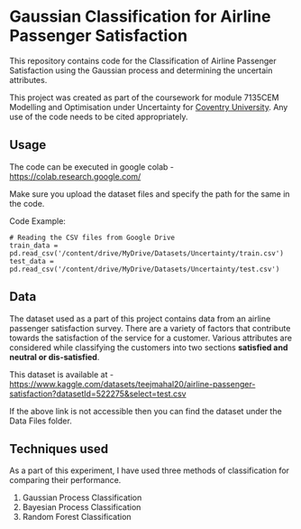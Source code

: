 # Gaussian Classification for Airline Passenger Satisfaction

This repository contains code for the Classification of Airline Passenger Satisfaction using the Gaussian process and determining the uncertain attributes. 

This project was created as part of the coursework for module 7135CEM Modelling and Optimisation under Uncertainty for [Coventry University](https://www.coventry.ac.uk/course-structure/pg/eec/data-science-and-computational-intelligence-msc/). Any use of the code needs to be cited appropriately. 

## Usage

The code can be executed in google colab - <https://colab.research.google.com/>

Make sure you upload the dataset files and specify the path for the same in the code. 

Code Example:
```
# Reading the CSV files from Google Drive
train_data = pd.read_csv('/content/drive/MyDrive/Datasets/Uncertainty/train.csv')
test_data = pd.read_csv('/content/drive/MyDrive/Datasets/Uncertainty/test.csv')
```

## Data

The dataset used as a part of this project contains data from an airline passenger satisfaction survey. There are a variety of factors that contribute towards the satisfaction of the service for a customer. Various attributes are considered while classifying the customers into two sections **satisfied and neutral or dis-satisfied**.

This dataset is available at - <https://www.kaggle.com/datasets/teejmahal20/airline-passenger-satisfaction?datasetId=522275&select=test.csv>

 If the above link is not accessible then you can find the dataset under the Data Files folder.

## Techniques used

As a part of this experiment, I have used three methods of classification for comparing their performance.

 1. Gaussian Process Classification
 2. Bayesian Process Classification
 3. Random Forest Classification
